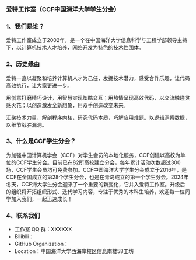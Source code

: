 

### 爱特工作室（CCF中国海洋大学学生分会）


### 1、我们是谁？


爱特工作室成立于2002年，是一个在中国海洋大学信息科学与工程学部领导主持下，以计算机技术人才培养，网络开发为特色的技术性团体。


### 2、历史缘由


爱特一直以凝聚和培养计算机人才为己任，发掘技术潜力，感受合作乐趣，让代码高效执行，让大家更进一步。


用创意打磨精巧设计，用智慧实现炫酷交互；用热情呈现高效代码，以交流触碰灵感火花；以创造激发全新想象，用双手创造改变未来。


汇聚技术力量，解剖程序内核，研究代码本质，巧解应用难题。以逻辑洞察数据，以细节战胜漏洞。


### 3、什么是CCF学生分会？


为加强中国计算机学会（CCF）对学生会员的本地化服务，CCF创建以高校为单位的CCF学生分会。目前已在82所高校建立分会，每年累计活动次数超过300场，CCF学生会员均可免费参加。CCF中国海洋大学学生分会成立于2016年，是CCF在全国成立的第28个学生分会，也是在青岛成立的第一个学生分会。2024年冬天，CCF海大学生分会迎来了一个重要的新变化，它并入爱特工作室。升级后的组织将开拓组织形式、迭代学习内容，专注于优秀的本科生培养，欢迎每一位同学加入我们，一起迅速成长！




### 4、联系我们


* 工作室 QQ 群：XXXXXX
* Bilibili：
* GitHub Organization：
* Location：中国海洋大学西海岸校区信息南楼58工坊




